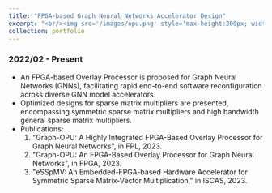 ```yaml
---
title: "FPGA-based Graph Neural Networks Accelerator Design"
excerpt: "<br/><img src='/images/opu.png' style='max-height:200px; width:auto;'>"
collection: portfolio
---
```


### 2022/02 - Present

  * An FPGA-based Overlay Processor is proposed for Graph Neural Networks (GNNs), facilitating rapid end-to-end software reconfiguration across diverse GNN model accelerators.
  * Optimized designs for sparse matrix multipliers are presented, encompassing symmetric sparse matrix multipliers and high bandwidth general sparse matrix multipliers.
  * Publications:
    1. "Graph-OPU: A Highly Integrated FPGA-Based Overlay Processor for Graph Neural Networks", in FPL, 2023.
    2. "Graph-OPU: An FPGA-Based Overlay Processor for Graph Neural Networks", in FPGA, 2023.
    3. "eSSpMV: An Embedded-FPGA-based Hardware Accelerator for Symmetric Sparse Matrix-Vector Multiplication," in ISCAS, 2023.